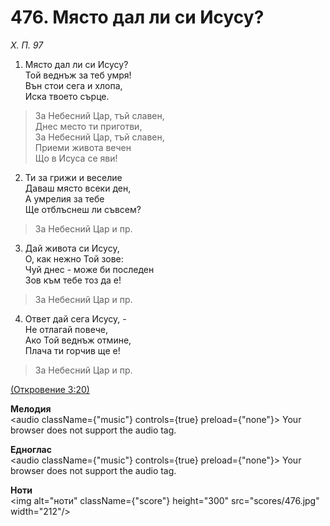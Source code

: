 # 476. Място дал ли си Исусу?  

*Х. П. 97*  

1. Място дал ли си Исусу?  
Той веднъж за теб умря!  
Вън стои сега и хлопа,  
Иска твоето сърце.  

> За Небесний Цар, тъй славен,  
> Днес место ти приготви,  
> За Небесний Цар, тъй славен,  
> Приеми живота вечен  
> Що в Исуса се яви!  

2. Ти за грижи и веселие  
Даваш място всеки ден,  
А умрелия за тебе  
Ще отблъснеш ли съвсем?  

> За Небесний Цар и пр.  

3. Дай живота си Исусу,  
О, как нежно Той зове:  
Чуй днес - може би последен  
Зов към тебе тоз да е!  

> За Небесний Цар и пр.  

4. Ответ дай сега Исусу, -  
Не отлагай повече,  
Ако Той веднъж отмине,  
Плача ти горчив ще е!  

> За Небесний Цар и пр.  

[(Откровение 3:20)](http://biblia.bg/index.php?k=66&g=3&s=20)  

__Мелодия__  
<audio className={"music"} controls={true} preload={"none"}><source src="mp3/476.mp3" type="audio/mpeg"/>
Your browser does not support the audio tag.
</audio>  

__Едноглас__  
<audio className={"music"} controls={true} preload={"none"}><source src="transp/476.mp3" type="audio/mpeg"/>
Your browser does not support the audio tag.
</audio>  

__Ноти__  
<img alt="ноти" className={"score"} height="300" src="scores/476.jpg" width="212"/>
